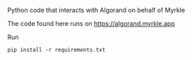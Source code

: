 Python code that interacts with Algorand on behalf of Myrkle

The code found here runs on https://algorand.myrkle.app

Run
```
pip install -r requirements.txt

```